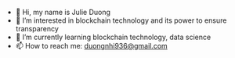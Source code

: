 - 👋 Hi, my name is Julie Duong 
- 👀 I’m interested in blockchain technology and its power to ensure transparency
- 🌱 I’m currently learning blockchain technology, data science
- 📫 How to reach me: duongnhi936@gmail.com 

<!---
hongphuc1412/hongphuc1412 is a ✨ special ✨ repository because its `README.md` (this file) appears on your GitHub profile.
You can click the Preview link to take a look at your changes.
--->
